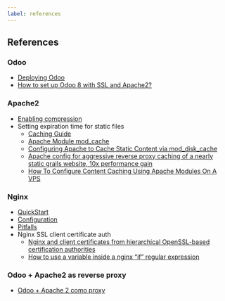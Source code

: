 ```yaml
---
label: references
---
```

## References

### Odoo

* [Deploying Odoo](https://www.odoo.com/documentation/8.0/setup/deploy.html)
* [How to set up Odoo 8 with SSL and Apache2?](https://www.odoo.com/es_ES/forum/help-1/question/how-to-set-up-odoo-8-with-ssl-and-apache2-61282)

### Apache2

* [Enabling compression](http://www.adminsehow.com/2014/05/how-to-enable-mod_deflate-on-apache-2-4/)
* Setting expiration time for static files
    * [Caching Guide](http://httpd.apache.org/docs/2.4/caching.html)
    * [Apache Module mod_cache](http://httpd.apache.org/docs/2.4/mod/mod_cache.html)
    * [Configuring Apache to Cache Static Content via mod_disk_cache](https://confluence.atlassian.com/display/DOC/Configuring+Apache+to+Cache+Static+Content+via+mod_disk_cache)
    * [Apache config for aggressive reverse proxy caching of a nearly static grails website, 10x performance gain](http://quest4grail.blogspot.com.es/2009/08/apache-config-for-aggressive-reverse.html)
    * [How To Configure Content Caching Using Apache Modules On A VPS](https://www.digitalocean.com/community/tutorials/how-to-configure-content-caching-using-apache-modules-on-a-vps)

### Nginx

* [QuickStart](http://wiki.nginx.org/QuickStart)
* [Configuration](http://wiki.nginx.org/Configuration)
* [Pitfalls](http://wiki.nginx.org/Pitfalls)
* Nginx SSL client certificate auth
    * [Nginx and client certificates from hierarchical OpenSSL-based certification authorities](http://serverfault.com/questions/475180/nginx-and-client-certificates-from-hierarchical-openssl-based-certification-auth)
    * [How to use a variable inside a nginx “if” regular expression](http://stackoverflow.com/questions/5859848/how-to-use-a-variable-inside-a-nginx-if-regular-expression)

### Odoo + Apache2 as reverse proxy

* [Odoo + Apache 2 como proxy](http://www.yaroslab.com/blog/comunidad-1/post/odoo-apache-2-como-proxy-6)

